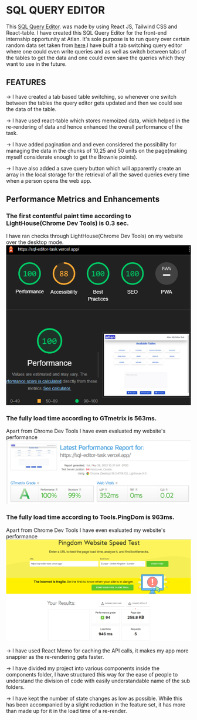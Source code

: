 # SQL QUERY EDITOR

This [SQL Query Editor](https://sql-editor-task.vercel.app/). was made by using React JS, Tailwind CSS and React-table.
I have created this SQL Query Editor for the front-end internship opportunity at Atlan. It's sole purpose is to run query over certain random data set taken from [here](https://github.com/graphql-compose/graphql-compose-examples/tree/master/examples/northwind/data/csv).I have built a tab switching query editor where one could even write queries and as well as switch between tabs of the tables  to get the data and one could even save the queries which they want to use in the future.

## FEATURES

-> I have created a tab based table switching, so whenever one switch between the tables the query editor gets updated and then we could see the data of the table.

-> I have used react-table which stores memoized data, which helped in the re-rendering of data and hence enhanced the overall performance of the task.

-> I have added pagination and and even considered the possibility for managing the data in the chunks of 10,25 and 50 units on the page(making myself considerate enough to get the Brownie points).

-> I have also added a save query button which will apparently create an array in the local storage for the retrieval of all the saved queries every time when a person opens the web app.


## Performance Metrics and Enhancements

### The first contentful paint time according to LightHouse(Chrome Dev Tools) is 0.3 sec.
I have ran checks through LightHouse(Chrome Dev Tools) on my website over the desktop mode.
![rating report](https://github.com/xanxit/sql-editor/blob/readme/sql-rating.png)

### The fully load time according to GTmetrix is 563ms.
Apart from Chrome Dev Tools I have even evaluated my website's performance
![rating-report](https://github.com/xanxit/sql-editor/blob/readme/gt-metrix.png)

### The fully load time according to Tools.PingDom is 963ms.
Apart from Chrome Dev Tools I have even evaluated my website's performance
![rating-report](https://github.com/xanxit/sql-editor/blob/readme/toolpingdom.png)


-> I have used React Memo for caching the API calls, it makes my app more snappier as the re-rendering gets faster.

-> I have divided my project into various components inside the components folder, I have structured this way for the ease of people to understand the division of code with easily understandable name of the sub folders.

-> I have kept the number of state changes as low as possible. While this has been accompanied by a slight reduction in the feature set, it has more than made up for it in the load time of a re-render.